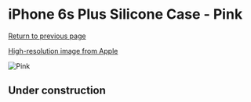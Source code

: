 # iPhone 6s Plus Silicone Case - Pink

[Return to previous page](/iphone_6)

[High-resolution image from Apple](https://store.storeimages.cdn-apple.com/8756/as-images.apple.com/is/MLCY2?wid=4500&hei=4500&fmt=png)

<div style="width: 512px"><img src="/almost_uncompressed/MLCY2.webp" alt="Pink"></div>

## Under construction
